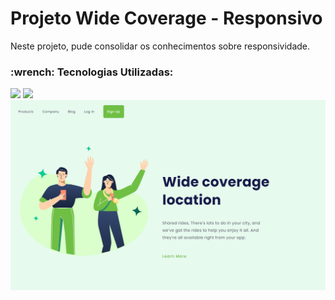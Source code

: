 # Projeto Wide Coverage - Responsivo

<p> Neste projeto, pude consolidar os conhecimentos sobre responsividade. </p>
<h3>:wrench: Tecnologias Utilizadas: </h3>

<img src="https://img.shields.io/badge/HTML5-E34F26?style=for-the-badge&logo=html5&logoColor=white"/>

<img src="https://img.shields.io/badge/CSS3-1572B6?style=for-the-badge&logo=css3&logoColor=white"/>


<img src="https://github.com/beatrizcdsmartins/WIDE_COVERAGE_OFICIAL/blob/master/assets/Desktop_Wide.png"/>





    
